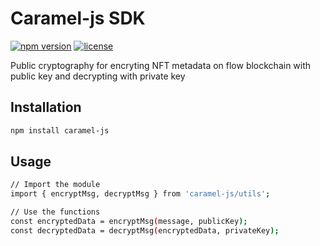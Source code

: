 # Caramel-js SDK

[![npm version](https://img.shields.io/npm/v/caramel-js.svg)](https://www.npmjs.com/package/caramel-js)
[![license](https://img.shields.io/github/license/qcgodson/caramel-js)](https://github.com/your-github-username/caramel-js/blob/main/LICENSE)

Public cryptography for encryting NFT metadata on flow blockchain with public key and decrypting with private key

## Installation

```bash
npm install caramel-js

```
## Usage

```bash
// Import the module
import { encryptMsg, decryptMsg } from 'caramel-js/utils';

// Use the functions
const encryptedData = encryptMsg(message, publicKey);
const decryptedData = decryptMsg(encryptedData, privateKey);

```
